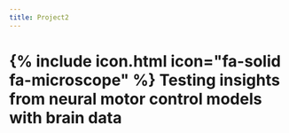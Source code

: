 ```yaml
---
title: Project2
---
```


# {% include icon.html icon="fa-solid fa-microscope" %} Testing insights from neural motor control models with brain data